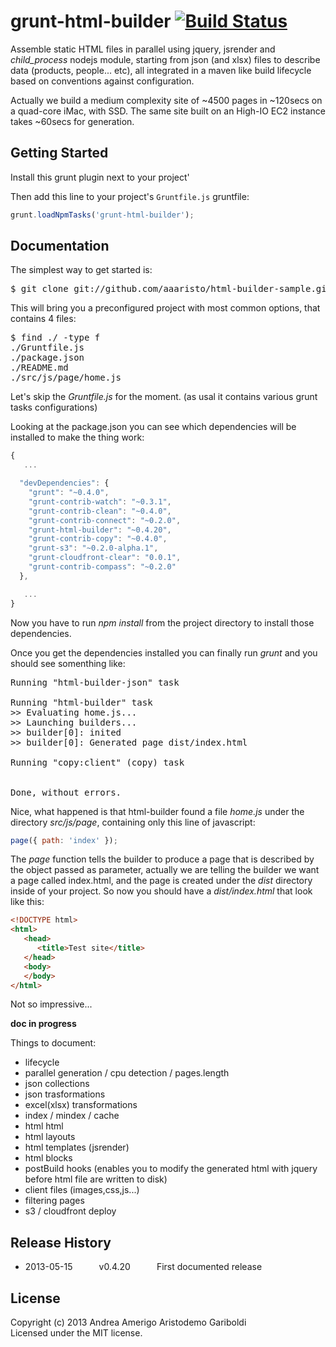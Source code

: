 # grunt-html-builder [![Build Status](https://secure.travis-ci.org/aaaristo/grunt-html-builder.png?branch=master)](http://travis-ci.org/aaaristo/grunt-html-builder)

Assemble static HTML files in parallel using jquery, jsrender and *child_process* nodejs module,
starting from json (and xlsx) files to describe data (products, people... etc),
all integrated in a maven like build lifecycle based on conventions against configuration.

Actually we build a medium complexity site of ~4500 pages in ~120secs on a quad-core iMac,
with SSD.
The same site built on an High-IO EC2 instance takes ~60secs for generation.

## Getting Started
Install this grunt plugin next to your project'

Then add this line to your project's `Gruntfile.js` gruntfile:

```javascript
grunt.loadNpmTasks('grunt-html-builder');
```

[grunt]: http://gruntjs.com/

## Documentation
The simplest way to get started is:
<pre>
$ git clone git://github.com/aaaristo/html-builder-sample.git
</pre>

This will bring you a preconfigured project with most common options,
that contains 4 files:
<pre>
$ find ./ -type f
./Gruntfile.js
./package.json
./README.md
./src/js/page/home.js
</pre>

Let's skip the *Gruntfile.js* for the moment. (as usal it contains various grunt tasks configurations) 

Looking at the package.json you can see which dependencies will be installed 
to make the thing work:
```javascript
{
   ...

  "devDependencies": {
    "grunt": "~0.4.0",
    "grunt-contrib-watch": "~0.3.1",
    "grunt-contrib-clean": "~0.4.0",
    "grunt-contrib-connect": "~0.2.0",
    "grunt-html-builder": "~0.4.20",
    "grunt-contrib-copy": "~0.4.0",
    "grunt-s3": "~0.2.0-alpha.1",
    "grunt-cloudfront-clear": "0.0.1",
    "grunt-contrib-compass": "~0.2.0"
  },

   ...
}
```

Now you have to run *npm install* from the project directory to install those dependencies.

Once you get the dependencies installed you can finally run *grunt*
and you should see somenthing like:

<pre>
Running "html-builder-json" task

Running "html-builder" task
>> Evaluating home.js...
>> Launching builders...
>> builder[0]: inited
>> builder[0]: Generated page dist/index.html

Running "copy:client" (copy) task


Done, without errors.
</pre>

Nice, what happened is that html-builder found a file *home.js*
under the directory *src/js/page*, containing only this line of javascript:

```javascript
page({ path: 'index' });
```
The *page* function tells the builder to produce a page that is described 
by the object passed as parameter, actually we are telling the builder 
we want a page called index.html, and the page is created under the *dist*
directory inside of your project. So now you should have a *dist/index.html*
that look like this:

```html
<!DOCTYPE html>
<html>
   <head>
      <title>Test site</title>
   </head>
   <body>
   </body>
</html>
```

Not so impressive...

**doc in progress**

Things to document:
* lifecycle
* parallel generation / cpu detection / pages.length
* json collections
* json trasformations
* excel(xlsx) transformations
* index / mindex / cache
* html html
* html layouts
* html templates (jsrender)
* html blocks
* postBuild hooks (enables you to modify the generated html with jquery before html file are written to disk)
* client files (images,css,js...)
* filtering pages
* s3 / cloudfront deploy

## Release History
* 2013-05-15   v0.4.20   First documented release

## License
Copyright (c) 2013 Andrea Amerigo Aristodemo Gariboldi  
Licensed under the MIT license.
